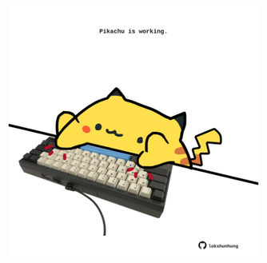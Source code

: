 <!-- built at 05/05/2025, 04:01:35 UTC -->
<p align="center">
  <img width="500" height="500" src="./ReadmeImage.svg">
</p>
